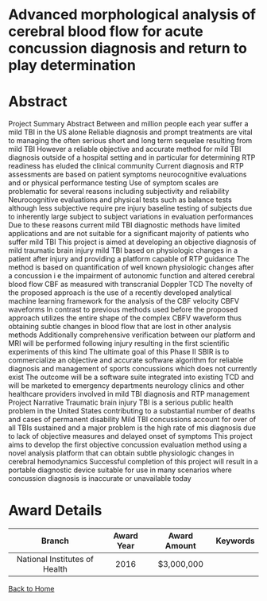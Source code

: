 
Advanced morphological analysis of cerebral blood flow for acute concussion diagnosis and return to play determination
======================================================================================================================

# Abstract


Project Summary   Abstract
Between     and     million people each year suffer a mild TBI in the US alone  Reliable diagnosis and prompt
treatments are vital to managing the often serious short and long term sequelae resulting from mild TBI 
However  a reliable objective and accurate method for mild TBI diagnosis outside of a hospital setting  and in
particular for determining RTP readiness  has eluded the clinical community  Current diagnosis and RTP
assessments are based on patient symptoms  neurocognitive evaluations  and   or physical performance
testing  Use of symptom scales are problematic for several reasons including subjectivity and reliability 
Neurocognitive evaluations and physical tests  such as balance tests   although less subjective  require pre 
injury baseline testing of subjects due to inherently large subject to subject variations in evaluation
performances  Due to these reasons  current mild TBI diagnostic methods have limited applications and are
not suitable for a significant majority of patients who suffer mild TBI 
This project is aimed at developing an objective diagnosis of mild traumatic brain injury  mild TBI  based on
physiologic changes in a patient after injury and providing a platform capable of RTP guidance  The method is
based on quantification of well known physiologic changes after a concussion  i e  the impairment of autonomic
function and altered cerebral blood flow  CBF  as measured with transcranial Doppler  TCD   The novelty of
the proposed approach is the use of a recently developed analytical machine learning framework for the
analysis of the CBF velocity  CBFV  waveforms  In contrast to previous methods used before  the proposed
approach utilizes the entire shape of the complex CBFV waveform  thus obtaining subtle changes in blood flow
that are lost in other analysis methods  Additionally  comprehensive verification between our platform and MRI
will be performed following injury resulting in the first scientific experiments of this kind 
The ultimate goal of this Phase II SBIR is to commercialize an objective and accurate software algorithm for
reliable diagnosis and management of sports concussions which does not currently exist  The outcome will be
a software suite integrated into existing TCD and will be marketed to emergency departments  neurology
clinics  and other healthcare providers involved in mild TBI diagnosis and RTP management Project Narrative
Traumatic brain injury  TBI  is a serious public health problem in the United States contributing to a
substantial number of deaths and cases of permanent disability  Mild TBI concussions account for over
    of all TBIs sustained and a major problem is the high rate of mis diagnosis due to lack of objective
measures and delayed onset of symptoms  This project aims to develop the first objective concussion
evaluation method using a novel analysis platform that can obtain subtle  physiologic changes in
cerebral hemodynamics  Successful completion of this project will result in a portable diagnostic device
suitable for use in many scenarios where concussion diagnosis is inaccurate or unavailable today  

# Award Details

|Branch|Award Year|Award Amount|Keywords|
| :---: | :---: | :---: | :---: |
|National Institutes of Health|2016|$3,000,000||
  
  


[Back to Home](https://github.com/chrischow/dod_sbir_awards/Reports/JH/#2573)